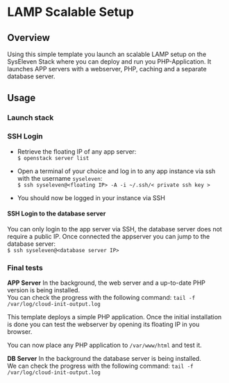 # LAMP Scalable Setup

## Overview

Using this simple template you launch an scalable LAMP setup on the SysEleven Stack where you can deploy and run you PHP-Application.
It launches APP servers with a webserver, PHP, caching and a separate database server.

## Usage

### Launch stack


### SSH Login

* Retrieve the floating IP of any app server:  
`$ openstack server list`

* Open a terminal of your choice and log in to any app instance via ssh with the username `syseleven`:  
`$ ssh syseleven@<floating IP> -A -i ~/.ssh/< private ssh key >`
* You should now be logged in your instance via SSH  

#### SSH Login to the database server
You can only login to the app server via SSH, the database server does not require a public IP. Once connected the appserver you can jump to the database server:  
`$ ssh syseleven@<database server IP>`

### Final tests

**APP Server**
In the background, the web server and a up-to-date PHP version is being installed.  
You can check the progress with the following command: `tail -f /var/log/cloud-init-output.log`

This template deploys a simple PHP application. Once the initial installation
is done you can test the webserver by opening its floating IP in you browser.

You can now place any PHP application to `/var/www/html` and test it.

**DB Server**
In the background the database server is being installed.  
We can check the progress with the following command: `tail -f /var/log/cloud-init-output.log`




